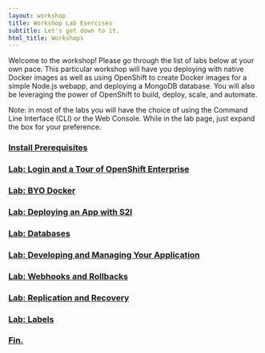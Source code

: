 ```yaml
---
layout: workshop
title: Workshop Lab Exercises
subtitle: Let's get down to it.
html_title: Workshops
---
```


Welcome to the workshop!  Please go through the list of labs below at your own pace.  This particular workshop will have you deploying with native Docker images as well as using OpenShift to create Docker images for a simple Node.js webapp, and deploying a MongoDB database.  You will also be leveraging the power of OpenShift to build, deploy, scale, and automate.

<i class="fa fa-info-circle"></i> Note: in most of the labs you will have the choice of using the Command Line Interface (CLI) or the Web Console.  While in the lab page, just expand the box for your preference.

### [Install Prerequisites](workshop-prerequisites.html)

### [Lab: Login and a Tour of OpenShift Enterprise](workshop-lab1-welcome.html)

### [Lab: BYO Docker](workshop-lab2-byodocker.html)

### [Lab: Deploying an App with S2I](workshop-lab3-s2inodejs.html)

### [Lab: Databases](workshop-lab4-databases.html)

### [Lab: Developing and Managing Your Application](workshop-lab5-devmanage.html)

### [Lab: Webhooks and Rollbacks](workshop-lab6-rollbacks.html)

### [Lab: Replication and Recovery](workshop-lab7-replicationrecovery.html)

### [Lab: Labels](workshop-lab8-labels.html)

<!--

### [Lab: CI | CD Pipelines](workshop-lab9-cicd.html)

### [Lab: Blue | Green Deployment](workshop-lab10-bluegreen.html)
-->

### [Fin.](workshop-finally.html)


<!--

### [Lab: Working with Storage](workshop-lab-storage.html)

### [Lab: Keep it Secret, Keep it Safe](workshop-secrets.html)

### [Lab: xPaaS on OpenShift](workshop-lab-xpaas.html)

### [Lab: Operations](workshop-lab-ops.html)

### [Lab: Operations](workshop-lab-nodeselectors.html)

-->
